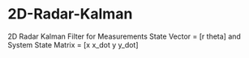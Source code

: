 # 2D-Radar-Kalman
2D Radar Kalman Filter for Measurements State Vector = [r theta] and System State Matrix = [x x_dot y y_dot]
